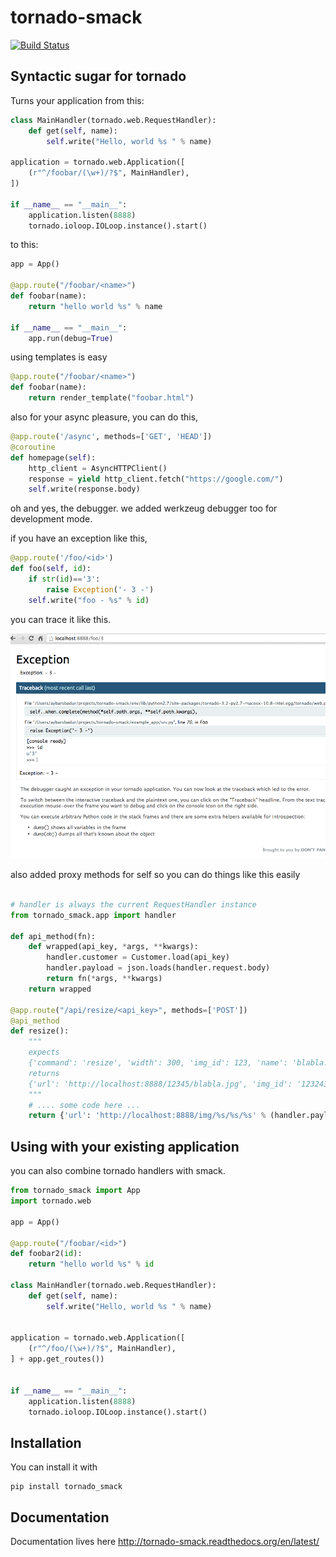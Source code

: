 tornado-smack
=====================
[![Build Status](https://travis-ci.org/Hipo/tornado-smack.png?branch=master)](https://travis-ci.org/Hipo/tornado-smack)

Syntactic sugar for tornado
----------------------------

Turns your application from this:

```python
class MainHandler(tornado.web.RequestHandler):
    def get(self, name):
        self.write("Hello, world %s " % name)

application = tornado.web.Application([
    (r"^/foobar/(\w+)/?$", MainHandler),
])

if __name__ == "__main__":
    application.listen(8888)
    tornado.ioloop.IOLoop.instance().start()
```

to this:

```python
app = App()

@app.route("/foobar/<name>")
def foobar(name):
    return "hello world %s" % name

if __name__ == "__main__":
    app.run(debug=True)
```

using templates is easy

```python
@app.route("/foobar/<name>")
def foobar(name):
    return render_template("foobar.html")
```


also for your async pleasure, you can do this,

```python
@app.route('/async', methods=['GET', 'HEAD'])
@coroutine
def homepage(self):
    http_client = AsyncHTTPClient()
    response = yield http_client.fetch("https://google.com/")
    self.write(response.body)
```

oh and yes, the debugger. we added werkzeug debugger too for development mode.

if you have an exception like this,

```python
@app.route('/foo/<id>')
def foo(self, id):
    if str(id)=='3':
        raise Exception('- 3 -')
    self.write("foo - %s" % id)
```

you can trace it like this.

![debugger](/docs/debugger.png)


also added proxy methods for self so you can do things like this easily

```python

# handler is always the current RequestHandler instance
from tornado_smack.app import handler

def api_method(fn):
    def wrapped(api_key, *args, **kwargs):
        handler.customer = Customer.load(api_key)
        handler.payload = json.loads(handler.request.body)
        return fn(*args, **kwargs)
    return wrapped

@app.route("/api/resize/<api_key>", methods=['POST'])
@api_method
def resize():
    """
    expects
    {'command': 'resize', 'width': 300, 'img_id': 123, 'name': 'blabla.jpg'}
    returns
    {'url': 'http://localhost:8888/12345/blabla.jpg', 'img_id': '12324354'}
    """
    # .... some code here ...
    return {'url': 'http://localhost:8888/img/%s/%s/%s' % (handler.payload['img_id'], cmd_md5, handler.payload['name']), 'img_id': handler.payload['img_id']}

```

Using with your existing application
------------------------------------

you can also combine tornado handlers with smack.

```python
from tornado_smack import App
import tornado.web

app = App()

@app.route("/foobar/<id>")
def foobar2(id):
    return "hello world %s" % id

class MainHandler(tornado.web.RequestHandler):
    def get(self, name):
        self.write("Hello, world %s " % name)


application = tornado.web.Application([
    (r"^/foo/(\w+)/?$", MainHandler),
] + app.get_routes())


if __name__ == "__main__":
    application.listen(8888)
    tornado.ioloop.IOLoop.instance().start()

```

Installation
-----------------------

You can install it with

```
pip install tornado_smack
```

Documentation
------------------------

Documentation lives here http://tornado-smack.readthedocs.org/en/latest/